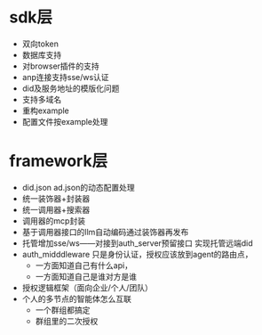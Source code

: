 # sdk层
 - 双向token
 - 数据库支持
 - 对browser插件的支持
 - anp连接支持sse/ws认证
 - did及服务地址的模版化问题
 - 支持多域名
 - 重构example
 - 配置文件按example处理
 
# framework层
 - did.json ad.json的动态配置处理
 - 统一装饰器+封装器
 - 统一调用器+搜索器
 - 调用器的mcp封装
 - 基于调用器接口的llm自动编码通过装饰器再发布
 - 托管增加sse/ws——对接到auth_server预留接口 实现托管远端did
 - auth_midddleware 只是身份认证，授权应该放到agent的路由点，
   - 一方面知道自己有什么api，
   - 一方面知道自己是谁对方是谁
 - 授权逻辑框架（面向企业/个人/团队）
 - 个人的多节点的智能体怎么互联
   - 一个群组都搞定
   - 群组里的二次授权